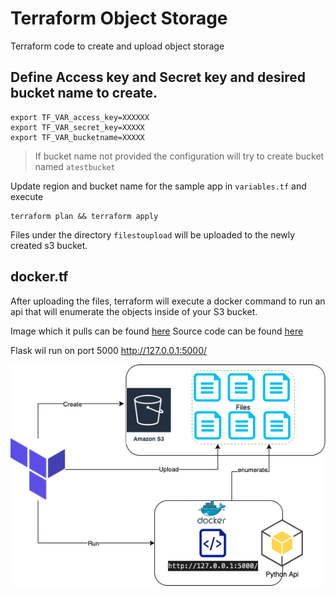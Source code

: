 # Terraform Object Storage
Terraform code to create and upload object storage

## Define Access key and Secret key and desired bucket name to create.
```
export TF_VAR_access_key=XXXXXX
export TF_VAR_secret_key=XXXXX
export TF_VAR_bucketname=XXXXX
```
>If bucket name not provided the configuration will try to create bucket named `atestbucket`

Update region and bucket name for the sample app in `variables.tf` and execute

```
terraform plan && terraform apply
```
Files under the directory `filestoupload` will be uploaded to the newly created s3 bucket.

## docker.tf
After uploading the files, terraform will execute a docker command to run an api that will enumerate the objects inside of your S3 bucket.

Image which it pulls can be found [here](https://hub.docker.com/repository/docker/mazishah/python-enumrate-api)
Source code can be found [here](https://github.com/maaz-shah/python-enumerate-api)

Flask wil run on port 5000
http://127.0.0.1:5000/

![Visual](./visual.png)